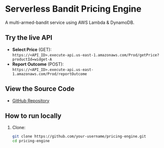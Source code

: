 # Serverless Bandit Pricing Engine

A multi-armed-bandit service using AWS Lambda & DynamoDB.

## Try the live API
- **Select Price** (GET):  
  `https://<API_ID>.execute-api.us-east-1.amazonaws.com/Prod/getPrice?productId=widget-A`  
- **Report Outcome** (POST):  
  `https://<API_ID>.execute-api.us-east-1.amazonaws.com/Prod/reportOutcome`

## View the Source Code  
- [GitHub Repository](https://github.com/your-username/pricing-engine)

## How to run locally  
1. Clone:  
   ```bash
   git clone https://github.com/your-username/pricing-engine.git
   cd pricing-engine
